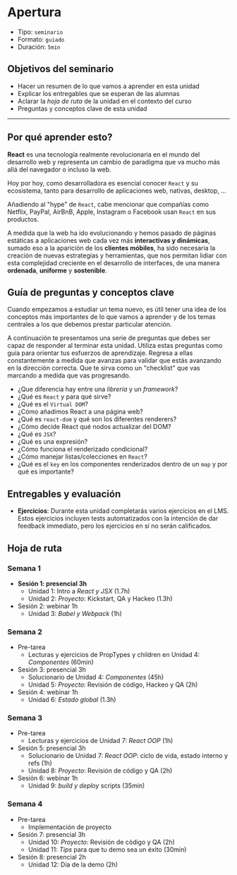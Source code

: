 # Apertura

* Tipo: `seminario`
* Formato: `guiado`
* Duración: `5min`

## Objetivos del seminario

* Hacer un resumen de lo que vamos a aprender en esta unidad
* Explicar los entregables que se esperan de las alumnas
* Aclarar la _hoja de ruta_ de la unidad en el contexto del curso
* Preguntas y conceptos clave de esta unidad

***

## Por qué aprender esto?

**React** es una tecnología realmente revolucionaria en el mundo del desarrollo
web y representa un cambio de paradigma que va mucho más allá del navegador o
incluso la web.

Hoy por hoy, como desarrolladora es esencial conocer `React` y su ecosistema,
tanto para desarrollo de aplicaciones web, nativas, desktop, ...

Añadiendo al "hype" de `React`, cabe mencionar que compañías como
Netflix, PayPal, AirBnB, Apple, Instagram o Facebook usan `React` en sus
productos.

A medida que la web ha ido evolucionando y hemos pasado de páginas estáticas a
aplicaciones web cada vez más **interactivas y dinámicas**, sumado eso a la
aparición de los **clientes móbiles**, ha sido necesaria la creación de nuevas
estrategias y herramientas, que nos permitan lidiar con esta complejidad
creciente en el desarrollo de interfaces, de una manera **ordenada**,
**uniforme** y **sostenible**.

## Guía de preguntas y conceptos clave

Cuando empezamos a estudiar un tema nuevo, es útil tener una idea de los
conceptos más importantes de lo que vamos a aprender y de los temas centrales
a los que debemos prestar particular atención.

A continuación te presentamos una serie de preguntas que debes ser capaz de
responder al terminar esta unidad. Utiliza estas preguntas como guía para
orientar tus esfuerzos de aprendizaje. Regresa a ellas constantemente a medida
que avanzas para validar que estás avanzando en la dirección correcta. Que te
sirva como un "checklist" que vas marcando a medida que vas progresando.

* ¿Que diferencia hay entre una *librería* y un *framework*?
* ¿Qué es `React` y para qué sirve?
* ¿Qué es el `Virtual DOM`?
* ¿Cómo añadimos React a una página web?
* ¿Qué es `react-dom` y qué son los diferentes renderers?
* ¿Cómo decide React qué nodos actualizar del DOM?
* ¿Qué es `JSX`?
* ¿Qué es una expresión?
* ¿Cómo funciona el renderizado condicional?
* ¿Cómo manejar listas/colecciones en `React`?
* ¿Qué es el `key` en los componentes renderizados dentro de un `map` y por qué
  es importante?

## Entregables y evaluación

* **Ejercicios**: Durante esta unidad completarás varios ejercicios en el LMS.
  Estos ejercicios incluyen tests automatizados con la intención de dar feedback
  immediato, pero los ejercicios en sí no serán calificados.

## Hoja de ruta

### Semana 1

* **Sesión 1: presencial 3h**
  - Unidad 1: Intro a _React y JSX_ (1.7h)
  - Unidad 2: _Proyecto_: Kickstart, QA y Hackeo (1.3h)
* Sesión 2: webinar 1h
  - Unidad 3: _Babel y Webpack_ (1h)

### Semana 2

* Pre-tarea
  - Lecturas y ejercicios de PropTypes y children en Unidad 4: _Componentes_ (60min)
* Sesión 3: presencial 3h
  - Solucionario de Unidad 4: _Componentes_ (45h)
  - Unidad 5: _Proyecto_: Revisión de código, Hackeo y QA (2h)
* Sesión 4: webinar 1h
  - Unidad 6: _Estado global_ (1.3h)

### Semana 3

* Pre-tarea
  - Lecturas y ejercicios de Unidad 7: _React OOP_ (1h)
* Sesión 5: presencial 3h
  - Solucionario de Unidad 7: _React OOP_: ciclo de vida, estado interno y refs (1h)
  - Unidad 8: _Proyecto_: Revisión de código y QA (2h)
* Sesión 6: webinar 1h
  - Unidad 9: _build y deploy_ scripts (35min)

### Semana 4

* Pre-tarea
  - Implementación de proyecto
* Sesión 7: presencial 3h
  - Unidad 10: _Proyecto_: Revisión de código y QA (2h)
  - Unidad 11: _Tips_ para que tu demo sea un éxito (30min)
* Sesión 8: presencial 2h
  - Unidad 12: Día de la demo (2h)
